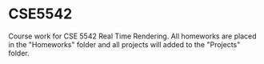 # CSE5542
Course work for CSE 5542 Real Time Rendering. All homeworks are placed in the "Homeworks" folder and all projects will added to the "Projects" folder.
